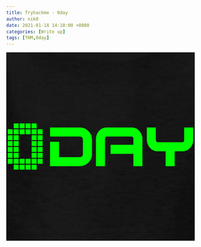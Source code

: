 ```yaml
---
title: Tryhackme - 0day
author: nik0
date: 2021-01-18 14:10:00 +0800
categories: [Write up]
tags: [THM,0day]
---
```


![banner!](/assets/img/sample/0day/banner.jpg)
